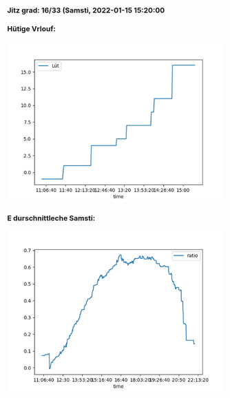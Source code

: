 ### Jitz grad: 16/33 (Samsti, 2022-01-15 15:20:00

### Hütige Vrlouf:
![Graph](Today.png)

### E durschnittleche Samsti:
![Graph](Samsti.png)